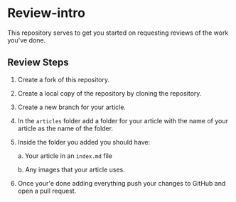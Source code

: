 # Review-intro
This repository serves to get you started on requesting reviews of the work you've done.

## Review Steps
1. Create a fork of this repository.
2. Create a local copy of the repository by cloning the repository.
3. Create a new  branch for your article.
4. In the `articles` folder add a folder for your article with the name of your article as the name of the folder.
5. Inside the folder you added you should have:

    a. Your article in an `index.md` file
    
    b. Any images that your article uses.
    
6. Once your'e done adding everything push your changes to GitHub and open a pull request.

